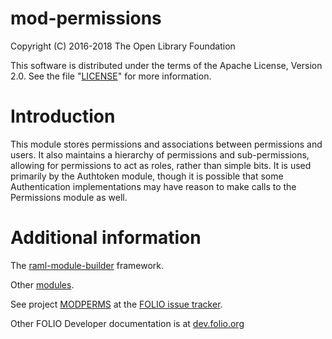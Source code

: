 # mod-permissions

Copyright (C) 2016-2018 The Open Library Foundation

This software is distributed under the terms of the Apache License,
Version 2.0. See the file "[LICENSE](LICENSE)" for more information.

# Introduction

This module stores permissions and associations between permissions and users.
It also maintains a hierarchy of permissions and sub-permissions, allowing for
permissions to act as roles, rather than simple bits. It is used primarily by
the Authtoken module, though it is possible that some Authentication
implementations may have reason to make calls to the Permissions module as well.

# Additional information

The [raml-module-builder](https://github.com/folio-org/raml-module-builder) framework.

Other [modules](http://dev.folio.org/source-code/#server-side).

See project [MODPERMS](https://issues.folio.org/browse/MODPERMS)
at the [FOLIO issue tracker](http://dev.folio.org/community/guide-issues).

Other FOLIO Developer documentation is at [dev.folio.org](http://dev.folio.org/)
